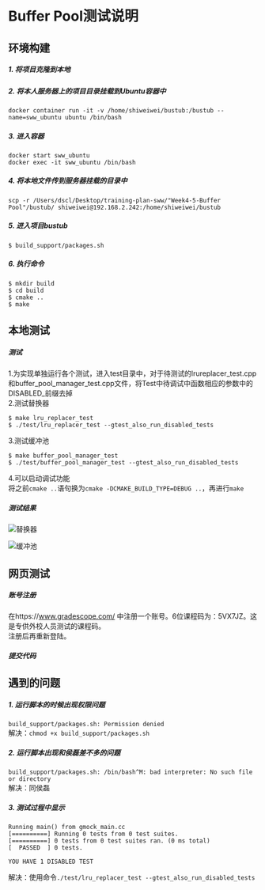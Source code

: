 # Buffer Pool测试说明
## 环境构建
##### 1. 将项目克隆到本地
##### 2. 将本人服务器上的项目目录挂载到Ubuntu容器中  
	docker container run -it -v /home/shiweiwei/bustub:/bustub --name=sww_ubuntu ubuntu /bin/bash
##### 3. 进入容器  
	docker start sww_ubuntu  
    docker exec -it sww_ubuntu /bin/bash
##### 4. 将本地文件传到服务器挂载的目录中  
	scp -r /Users/dscl/Desktop/training-plan-sww/"Week4-5-Buffer Pool"/bustub/ shiweiwei@192.168.2.242:/home/shiweiwei/bustub
##### 5. 进入项目bustub  
	$ build_support/packages.sh
##### 6. 执行命令
	$ mkdir build
	$ cd build
	$ cmake ..
	$ make

## 本地测试
##### 测试
1.为实现单独运行各个测试，进入test目录中，对于待测试的lrureplacer\_test.cpp和buffer\_pool\_manager\_test.cpp文件，将Test中待调试中函数相应的参数中的DISABLED_前缀去掉  
2.测试替换器  

	$ make lru_replacer_test  
	$ ./test/lru_replacer_test --gtest_also_run_disabled_tests  
3.测试缓冲池  

	$ make buffer_pool_manager_test
	$ ./test/buffer_pool_manager_test --gtest_also_run_disabled_tests
4.可以启动调试功能  
将之前`cmake ..`语句换为`cmake -DCMAKE_BUILD_TYPE=DEBUG ..`，再进行`make`
##### 测试结果
![替换器](/images/lru_replacer.png)

![缓冲池](/images/bufferpool_manager.png)  

## 网页测试
##### 账号注册
在https://www.gradescope.com/ 中注册一个账号。6位课程码为：5VX7JZ。这是专供外校人员测试的课程码。  
注册后再重新登陆。
##### 提交代码

## 遇到的问题
##### 1. 运行脚本的时候出现权限问题  
`build_support/packages.sh: Permission denied`  
解决：`chmod +x build_support/packages.sh`
##### 2. 运行脚本出现和侯磊差不多的问题  
`build_support/packages.sh: /bin/bash^M: bad interpreter: No such file or directory`  
解决：同侯磊
##### 3. 测试过程中显示
	Running main() from gmock_main.cc
	[==========] Running 0 tests from 0 test suites.
	[==========] 0 tests from 0 test suites ran. (0 ms total)
	[  PASSED  ] 0 tests.
	
	YOU HAVE 1 DISABLED TEST
解决：使用命令`./test/lru_replacer_test --gtest_also_run_disabled_tests`

